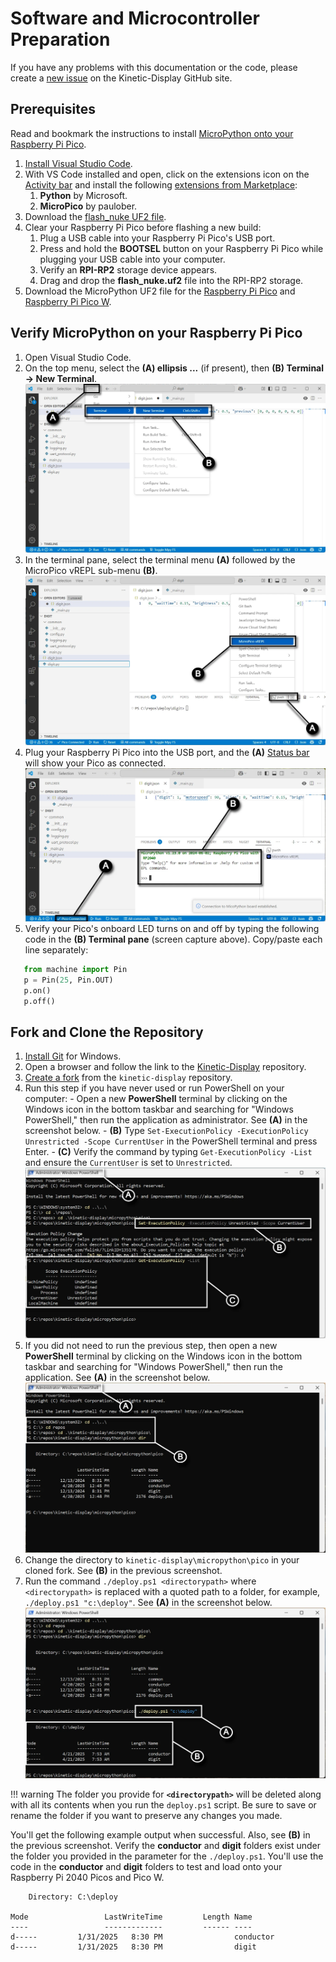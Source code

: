 # Software and Microcontroller Preparation

If you have any problems with this documentation or the code, please create a [new issue](https://github.com/gobbyo/kinetic-display/issues/new/choose) on the Kinetic-Display GitHub site.

## Prerequisites

Read and bookmark the instructions to install [MicroPython onto your Raspberry Pi Pico](https://www.raspberrypi.com/documentation/microcontrollers/micropython.html#what-is-micropython).

1. [Install Visual Studio Code](https://code.visualstudio.com/download).
2. With VS Code installed and open, click on the extensions icon on the [Activity bar](https://code.visualstudio.com/docs/getstarted/userinterface#_basic-layout) and install the following [extensions from Marketplace](https://code.visualstudio.com/docs/editor/extension-marketplace):
    1. **Python** by Microsoft.
    2. **MicroPico** by paulober.
3. Download the [flash_nuke UF2 file](https://github.com/Pwea/Flash-Nuke).
4. Clear your Raspberry Pi Pico before flashing a new build:
    1. Plug a USB cable into your Raspberry Pi Pico's USB port.
    2. Press and hold the **BOOTSEL** button on your Raspberry Pi Pico while plugging your USB cable into your computer.
    3. Verify an **RPI-RP2** storage device appears.
    4. Drag and drop the **flash_nuke.uf2** file into the RPI-RP2 storage.
5. Download the MicroPython UF2 file for the [Raspberry Pi Pico](https://micropython.org/download/RPI_PICO/) and [Raspberry Pi Pico W](https://micropython.org/download/RPI_PICO_W/).

## Verify MicroPython on your Raspberry Pi Pico

1. Open Visual Studio Code.
1. On the top menu, select the **(A) ellipsis ...** (if present), then **(B) Terminal -> New Terminal**.  
   ![micropico-0](./img/prereq-software/prereqsoftware-3.webp)
1. In the terminal pane, select the terminal menu **(A)** followed by the MicroPico vREPL sub-menu **(B)**.  
   ![micropico-1](./img/prereq-software/prereqsoftware-4.webp)
1. Plug your Raspberry Pi Pico into the USB port, and the **(A)** [Status bar](https://learn.microsoft.com/en-us/visualstudio/extensibility/vsix/recipes/notifications?view=vs-2022#status-bar) will show your Pico as connected.  
   ![micropico-3](./img/prereq-software/prereqsoftware-6.webp)
1. Verify your Pico's onboard LED turns on and off by typing the following code in the **(B) Terminal pane** (screen capture above). Copy/paste each line separately:

```python
   from machine import Pin
   p = Pin(25, Pin.OUT)
   p.on()
   p.off()
```

## Fork and Clone the Repository

1. [Install Git](https://git-scm.com/downloads) for Windows.
2. Open a browser and follow the link to the [Kinetic-Display](https://github.com/gobbyo/kinetic-display) repository.
3. [Create a fork](https://docs.github.com/en/pull-requests/collaborating-with-pull-requests/working-with-forks/fork-a-repo) from the `kinetic-display` repository.
4. Run this step if you have never used or run PowerShell on your computer:
       - Open a new **PowerShell** terminal by clicking on the Windows icon in the bottom taskbar and searching for "Windows PowerShell," then run the application as administrator. See **(A)** in the screenshot below.
       - **(B)** Type `Set-ExecutionPolicy -ExecutionPolicy Unrestricted -Scope CurrentUser` in the PowerShell terminal and press Enter.
       - **(C)** Verify the command by typing `Get-ExecutionPolicy -List` and ensure the `CurrentUser` is set to `Unrestricted`.  
    ![prereqsoftware-7](./img/prereq-software/prereqsoftware-7.webp)
5. If you did not need to run the previous step, then open a new **PowerShell** terminal by clicking on the Windows icon in the bottom taskbar and searching for "Windows PowerShell," then run the application. See **(A)** in the screenshot below.  
   ![prereqsoftware-8](./img/prereq-software/prereqsoftware-8.webp)
6. Change the directory to `kinetic-display\micropython\pico` in your cloned fork. See **(B)** in the previous screenshot.
7. Run the command `./deploy.ps1 <directorypath>` where `<directorypath>` is replaced with a quoted path to a folder, for example, `./deploy.ps1 "c:\deploy"`. See **(A)** in the screenshot below.  
   ![prereqsoftware-9](./img/prereq-software/prereqsoftware-9.webp)

!!! warning
    The folder you provide for **`<directorypath>`** will be deleted along with all its contents when you run the `deploy.ps1` script. Be sure to save or rename the folder if you want to preserve any changes you made.

You'll get the following example output when successful. Also, see **(B)** in the previous screenshot. Verify the **conductor** and **digit** folders exist under the folder you provided in the parameter for the `./deploy.ps1`. You'll use the code in the **conductor** and **digit** folders to test and load onto your Raspberry Pi 2040 Picos and Pico W.

```dos
    Directory: C:\deploy

Mode                 LastWriteTime         Length Name
----                 -------------         ------ ----
d-----         1/31/2025   8:30 PM                conductor
d-----         1/31/2025   8:30 PM                digit
```
